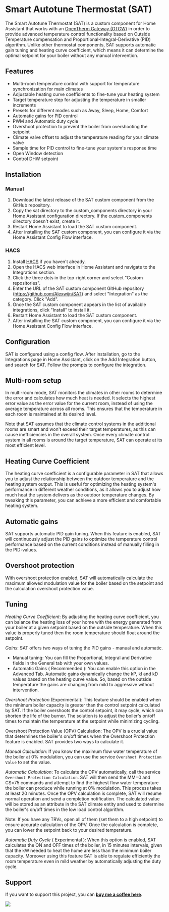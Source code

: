 # Smart Autotune Thermostat (SAT)
The Smart Autotune Thermostat (SAT) is a custom component for Home Assistant that works with an [OpenTherm Gateway (OTGW)](https://otgw.tclcode.com/) in order to provide advanced temperature control functionality based on Outside Temperature compensation and Proportional-Integral-Derivative (PID) algorithm. Unlike other thermostat components, SAT supports automatic gain tuning and heating curve coefficient, which means it can determine the optimal setpoint for your boiler without any manual intervention.

## Features
- Multi-room temperature control with support for temperature synchronization for main climates
- Adjustable heating curve coefficients to fine-tune your heating system
- Target temperature step for adjusting the temperature in smaller increments
- Presets for different modes such as Away, Sleep, Home, Comfort
- Automatic gains for PID control
- PWM and Automatic duty cycle
- Overshoot protection to prevent the boiler from overshooting the setpoint
- Climate valve offset to adjust the temperature reading for your climate valve
- Sample time for PID control to fine-tune your system's response time
- Open Window detection
- Control DHW setpoint

## Installation
### Manual
1. Download the latest release of the SAT custom component from the GitHub repository.
2. Copy the sat directory to the custom_components directory in your Home Assistant configuration directory. If the custom_components directory doesn't exist, create it.
3. Restart Home Assistant to load the SAT custom component.
4. After installing the SAT custom component, you can configure it via the Home Assistant Config Flow interface.

### HACS
1. Install <a href="https://hacs.xyz/">HACS</a> if you haven't already.
2. Open the HACS web interface in Home Assistant and navigate to the Integrations section.
3. Click the three dots in the top-right corner and select "Custom repositories".
4. Enter the URL of the SAT custom component GitHub repository (https://github.com/Alexwijn/SAT) and select "Integration" as the category. Click "Add".
5. Once the SAT custom component appears in the list of available integrations, click "Install" to install it.
6. Restart Home Assistant to load the SAT custom component.
7. After installing the SAT custom component, you can configure it via the Home Assistant Config Flow interface.

## Configuration
SAT is configured using a config flow. After installation, go to the Integrations page in Home Assistant, click on the Add Integration button, and search for SAT. Follow the prompts to configure the integration.

## Multi-room setup
In multi-room mode, SAT monitors the climates in other rooms to determine the error and calculates how much heat is needed. It selects the highest error value as the error value for the current room, instead of using the average temperature across all rooms. This ensures that the temperature in each room is maintained at its desired level.

Note that SAT assumes that the climate control systems in the additional rooms are smart and won't exceed their target temperatures, as this can cause inefficiencies in the overall system. Once every climate control system in all rooms is around the target temperature, SAT can operate at its most efficient level.

## Heating Curve Coefficient
The heating curve coefficient is a configurable parameter in SAT that allows you to adjust the relationship between the outdoor temperature and the heating system output. This is useful for optimizing the heating system's performance in different weather conditions, as it allows you to adjust how much heat the system delivers as the outdoor temperature changes. By tweaking this parameter, you can achieve a more efficient and comfortable heating system.

## Automatic gains
SAT supports automatic PID gain tuning. When this feature is enabled, SAT will continuously adjust the PID gains to optimize the temperature control performance based on the current conditions instead of manually filling in the PID-values.

## Overshoot protection

With overshoot protection enabled, SAT will automatically calculate the maximum allowed modulation value for the boiler based on the setpoint and the calculation overshoot
protection value.

## Tuning

*Heating Curve Coefficient*: By adjusting the heating curve coefficient, you can balance the heating loss of your home with the energy generated from your boiler at a given
setpoint based on the outside temperature. When this value is properly tuned then the room temperature should float around the setpoint.

*Gains*: SAT offers two ways of tuning the PID gains - manual and automatic.

- Manual tuning: You can fill the Proportional, Integral and Derivative fields in the General tab with your own values.
- Automatic Gains ( Recommended ): You can enable this option in the Advanced Tab. Automatic gains dynamically change the kP, kI and kD values based on the heating curve
  value. So, based on the outside temperature the gains are changing from mild to aggressive without intervention.

*Overshoot Protection* (Experimental): This feature should be enabled when the minimum boiler capacity is greater than the control setpoint calculated by SAT. If the boiler
overshoots the control setpoint, it may cycle, which can shorten the life of the burner. The solution is to adjust the boiler's on/off times to maintain the temperature at the
setpoint while minimizing cycling.

Overshoot Protection Value (OPV) Calculation: The OPV is a crucial value that determines the boiler's on/off times when the Overshoot Protection feature is enabled. SAT
provides two ways to calculate it.

*Manual Calculation*: If you know the maximum flow water temperature of the boiler at 0% modulation, you can use the service `Overshoot Protection Value` to set the value.

*Automatic Calculation*: To calculate the OPV automatically, call the service `Overshoot Protection Calculation`. SAT will then send the MM=0 and CS=75 commands and attempt to
find the highest flow water temperature the boiler can produce while running at 0% modulation. This process takes at least 20 minutes. Once the OPV calculation is complete,
SAT will resume normal operation and send a completion notification. The calculated value will be stored as an attribute in the SAT climate entity and used to determine the
boiler's on/off times in the low load control algorithm.

Note: If you have any TRVs, open all of them (set them to a high setpoint) to ensure accurate calculation of the OPV. Once the calculation is complete, you can lower the
setpoint back to your desired temperature.

*Automatic Duty Cycle* ( Experimental ): When this option is enabled, SAT calculates the ON and OFF times of the boiler, in 15 minutes intervals, given that the kW needed to
heat the home are less than the minimum boiler capacity. Moreover using this feature SAT is able to regulate efficiently the room temperature even in mild weather by
automatically adjusting the duty cycle.

## Support

If you want to support this project, you can [**buy me a coffee here**](https://www.buymeacoffee.com/alexwijn).

<a href="https://www.buymeacoffee.com/alexwijn"><img src="https://img.buymeacoffee.com/button-api/?text=Buy me a coffee&emoji=&slug=alexwijn&button_colour=0ac982&font_colour=000000&font_family=Cookie&outline_colour=000000&coffee_colour=ffffff"></a>
